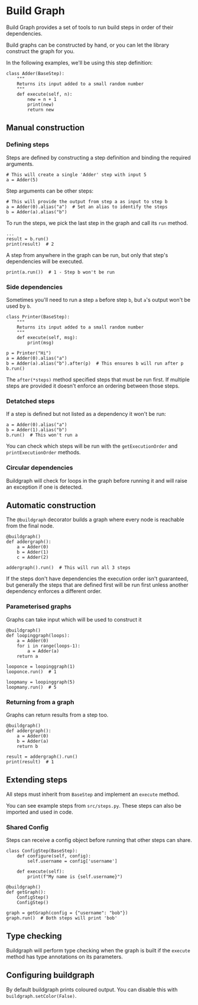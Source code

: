 # Build Graph

Build Graph provides a set of tools to run build steps in order of their dependencies.

Build graphs can be constructed by hand, or you can let the library construct the graph for you.

In the following examples, we'll be using this step definition:
```
class Adder(BaseStep):
    """
    Returns its input added to a small random number
    """
    def execute(self, n):
        new = n + 1
        print(new)
        return new
```

## Manual construction

### Defining steps

Steps are defined by constructing a step definition and binding the required arguments.

```
# This will create a single 'Adder' step with input 5
a = Adder(5)
```

Step arguments can be other steps:

```
# This will provide the output from step a as input to step b
a = Adder(0).alias("a")  # Set an alias to identify the steps
b = Adder(a).alias("b")
```

To run the steps, we pick the last step in the graph and call its `run` method.

```
...
result = b.run()
print(result)  # 2
```

A step from anywhere in the graph can be run, but only that step's dependencies will be executed.

```
print(a.run())  # 1 - Step b won't be run
```


### Side dependencies

Sometimes you'll need to run a step `a` before step `b`, but `a`'s output won't be used by `b`.

```
class Printer(BaseStep):
    """
    Returns its input added to a small random number
    """
    def execute(self, msg):
        print(msg)

p = Printer("Hi")
a = Adder(0).alias("a")
b = Adder(a).alias("b").after(p)  # This ensures b will run after p
b.run()
```

The `after(*steps)` method specified steps that must be run first. If multiple steps are provided it doesn't enforce an ordering between those steps.


### Detatched steps

If a step is defined but not listed as a dependency it won't be run:

```
a = Adder(0).alias("a")
b = Adder(1).alias("b")
b.run()  # This won't run a
```

You can check which steps will be run with the `getExecutionOrder` and `printExecutionOrder` methods.


### Circular dependencies

Buildgraph will check for loops in the graph before running it and will raise an exception if one is detected.


## Automatic construction

The `@buildgraph` decorator builds a graph where every node is reachable from the final node.

```
@buildgraph()
def addergraph():
    a = Adder(0)
    b = Adder(1)
    c = Adder(2)

addergraph().run()  # This will run all 3 steps
```

If the steps don't have dependencies the execution order isn't guaranteed, but generally the steps that are defined first will be run first unless another dependency enforces a different order.

### Parameterised graphs

Graphs can take input which will be used to construct it

```
@buildgraph()
def loopinggraph(loops):
    a = Adder(0)
    for i in range(loops-1):
        a = Adder(a)
    return a

looponce = loopinggraph(1)
looponce.run()  # 1

loopmany = loopinggraph(5)
loopmany.run()  # 5
```


### Returning from a graph

Graphs can return results from a step too.

```
@buildgraph()
def addergraph():
    a = Adder(0)
    b = Adder(a)
    return b

result = addergraph().run() 
print(result)  # 1
```


## Extending steps

All steps must inherit from `BaseStep` and implement an `execute` method.

You can see example steps from `src/steps.py`. These steps can also be imported and used in code.

### Shared Config

Steps can receive a config object before running that other steps can share.

```
class ConfigStep(BaseStep):
    def configure(self, config):
        self.username = config['username']

    def execute(self):
        print(f"My name is {self.username}")

@buildgraph()
def getGraph():
    ConfigStep()
    ConfigStep()

graph = getGraph(config = {"username": "bob"})
graph.run()  # Both steps will print 'bob'
```


## Type checking

Buildgraph will perform type checking when the graph is built if the `execute` method has type annotations on its parameters.


## Configuring buildgraph

By default buildgraph prints coloured output. You can disable this with `buildgraph.setColor(False)`.